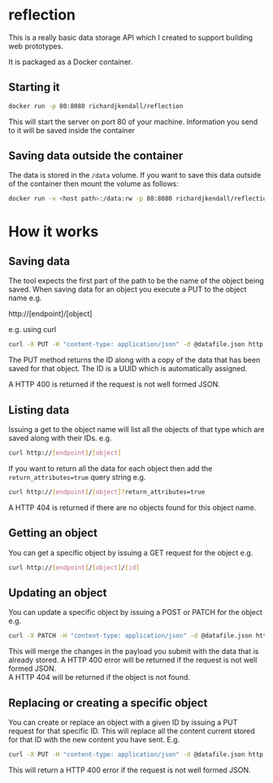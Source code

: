 # reflection
This is a really basic data storage API which I created to support building web prototypes.  

It is packaged as a Docker container.

## Starting it

```bash
docker run -p 80:8080 richardjkendall/reflection
```

This will start the server on port 80 of your machine.  Information you send to it will be saved inside the container

## Saving data outside the container

The data is stored in the `/data` volume.  If you want to save this data outside of the container then mount the volume as follows:

```bash
docker run -v <host path>:/data:rw -p 80:8080 richardjkendall/reflection
```

# How it works

## Saving data

The tool expects the first part of the path to be the name of the object being saved.  When saving data for an object you execute a PUT to the object name e.g.

http://[endpoint]/[object]

e.g. using curl

```bash
curl -X PUT -H "content-type: application/json" -d @datafile.json http://[endpoint]/[object]
```

The PUT method returns the ID along with a copy of the data that has been saved for that object.  The ID is a UUID which is automatically assigned.

A HTTP 400 is returned if the request is not well formed JSON.

## Listing data

Issuing a get to the object name will list all the objects of that type which are saved along with their IDs.  e.g.

```bash
curl http://[endpoint]/[object]
```

If you want to return all the data for each object then add the `return_attributes=true` query string e.g.

```bash
curl http://[endpoint]/[object]?return_attributes=true
```

A HTTP 404 is returned if there are no objects found for this object name.

## Getting an object

You can get a specific object by issuing a GET request for the object e.g.

```bash
curl http://[endpoint]/[object]/[id]
```

## Updating an object

You can update a specific object by issuing a POST or PATCH for the object e.g.

```bash
curl -X PATCH -H "content-type: application/json" -d @datafile.json http://[endpoint]/[object]/[id]
```

This will merge the changes in the payload you submit with the data that is already stored.  A HTTP 400 error will be returned if the request is not well formed JSON.  
A HTTP 404 will be returned if the object is not found.

## Replacing or creating a specific object

You can create or replace an object with a given ID by issuing a PUT request for that specific ID.  This will replace all the content current stored for that ID with the new content you have sent.  E.g.

```bash
curl -X PUT -H "content-type: application/json" -d @datafile.json http://[endpoint]/[object]/[id]
```

This will return a HTTP 400 error if the request is not well formed JSON.
